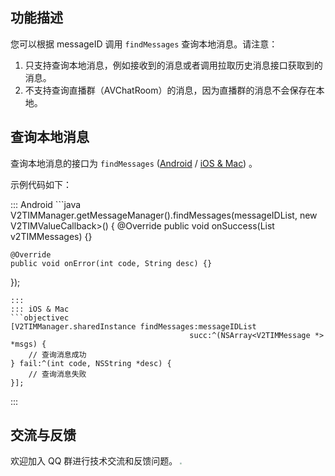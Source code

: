 ## 功能描述
您可以根据 messageID 调用 `findMessages` 查询本地消息。请注意：
1. 只支持查询本地消息，例如接收到的消息或者调用拉取历史消息接口获取到的消息。
2. 不支持查询直播群（AVChatRoom）的消息，因为直播群的消息不会保存在本地。

## 查询本地消息
查询本地消息的接口为 `findMessages` ([Android](https://im.sdk.qcloud.com/doc/zh-cn/classcom_1_1tencent_1_1imsdk_1_1v2_1_1V2TIMMessageManager.html#ad0dbaec04bc389d01f815f46c550e2fd) / [iOS & Mac](https://im.sdk.qcloud.com/doc/zh-cn/categoryV2TIMManager_07Message_08.html#a4a0c47d706d8784656225c1e9065f6f1)) 。

示例代码如下：

<dx-tabs>
::: Android
```java
V2TIMManager.getMessageManager().findMessages(messageIDList, new V2TIMValueCallback<List<V2TIMMessage>>() {
    @Override
    public void onSuccess(List<V2TIMMessage> v2TIMMessages) {}

    @Override
    public void onError(int code, String desc) {}
});
```
:::
::: iOS & Mac
```objectivec
[V2TIMManager.sharedInstance findMessages:messageIDList
                                        succ:^(NSArray<V2TIMMessage *> *msgs) {
    // 查询消息成功
} fail:^(int code, NSString *desc) {
    // 查询消息失败
}];
```
:::
</dx-tabs>


## 交流与反馈
欢迎加入 QQ 群进行技术交流和反馈问题。
<img src="https://sdk-im-1252463788.cos.ap-hongkong.myqcloud.com/tools/resource/officialwebsite/pictures/doc_sdk_qq_group.jpg" style="zoom:20%;"/>
